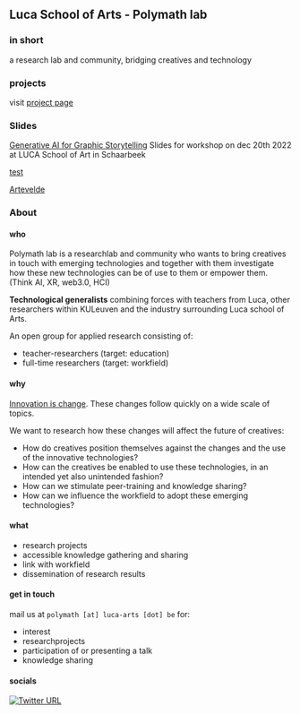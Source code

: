 ## Luca School of Arts - Polymath lab

### in short

a research lab and community, bridging creatives and technology

### projects

visit  [project page](./projects/projects.md)

### Slides

[Generative AI for Graphic Storytelling](./slides/critical_diffusion/index.html) Slides for workshop on dec 20th 2022 at LUCA School of Art in Schaarbeek

[test](./slides/test/index.html)

[Artevelde](./slides/Artevelde/index.html)
### About

#### who

Polymath lab is a researchlab and community who wants to bring creatives in touch with emerging technologies and together with them investigate how these new technologies can be of use to them or empower them. (Think AI, XR, web3.0, HCI)

**Technological generalists** combining forces with teachers from Luca, other researchers within KULeuven and the industry surrounding Luca school of Arts.

An open group for applied research consisting of:

- teacher-researchers (target: education)
- full-time researchers (target: workfield)

#### why

[Innovation is change](https://www.fguell.com/en/innovation-is-change/). These changes follow quickly on a wide scale of topics.

We want to research how these changes will affect the future of creatives:

- How do creatives position themselves against the changes and the use of the innovative technologies?
- How can the creatives be enabled to use these technologies, in an intended yet also unintended fashion?
- How can we stimulate peer-training and knowledge sharing?
- How can we influence the workfield to adopt these emerging technologies?


#### what

- research projects
- accessible knowledge gathering and sharing
- link with workfield
- dissemination of research results

#### get in touch

mail us at `polymath [at] luca-arts [dot] be` for:

- interest
- researchprojects
- participation of or presenting a talk
- knowledge sharing

#### socials

[![Twitter URL](https://img.shields.io/twitter/url/https/twitter.com/polymath_lab.svg?style=social&label=Follow%20%40polymath_lab)](https://twitter.com/polymath_lab)
